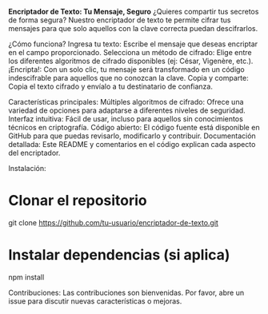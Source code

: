 **Encriptador de Texto: Tu Mensaje, Seguro**
¿Quieres compartir tus secretos de forma segura? Nuestro encriptador de texto te permite cifrar tus mensajes para que solo aquellos con la clave correcta puedan descifrarlos.

¿Cómo funciona?
Ingresa tu texto: Escribe el mensaje que deseas encriptar en el campo proporcionado.
Selecciona un método de cifrado: Elige entre los diferentes algoritmos de cifrado disponibles (ej: César, Vigenère, etc.).
¡Encripta!: Con un solo clic, tu mensaje será transformado en un código indescifrable para aquellos que no conozcan la clave.
Copia y comparte: Copia el texto cifrado y envíalo a tu destinatario de confianza.

Características principales:
Múltiples algoritmos de cifrado: Ofrece una variedad de opciones para adaptarse a diferentes niveles de seguridad.
Interfaz intuitiva: Fácil de usar, incluso para aquellos sin conocimientos técnicos en criptografía.
Código abierto: El código fuente está disponible en GitHub para que puedas revisarlo, modificarlo y contribuir.
Documentación detallada: Este README y comentarios en el código explican cada aspecto del encriptador.

Instalación:
# Clonar el repositorio
git clone https://github.com/tu-usuario/encriptador-de-texto.git

# Instalar dependencias (si aplica)
npm install

Contribuciones:
Las contribuciones son bienvenidas. Por favor, abre un issue para discutir nuevas características o mejoras.

